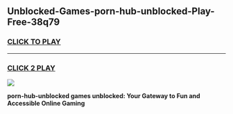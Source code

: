 
## Unblocked-Games-porn-hub-unblocked-Play-Free-38q79
<h3>
<a href="https://premium76.site?title=porn-hub-unblocked&ref=10A">CLICK TO PLAY</a></h3>
<hr>

<h3>
<a href="https://premium76.site?title=porn-hub-unblocked&ref=10A">CLICK 2 PLAY</a>
  
</h3>

<a href="https://premium76.site?title=porn-hub-unblocked&ref=10A"><img src="https://clearcache.store/games.png"></a>


**porn-hub-unblocked games unblocked: Your Gateway to Fun and Accessible Online Gaming**
